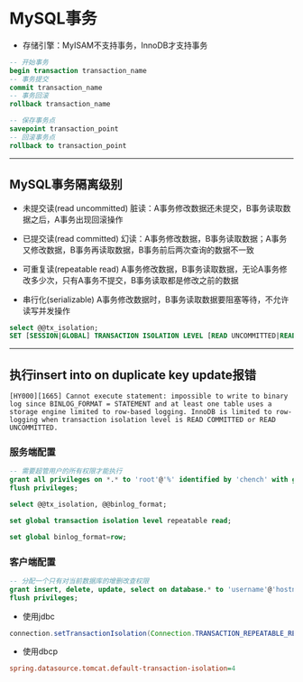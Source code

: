 # MySQL事务


- 存储引擎：MyISAM不支持事务，InnoDB才支持事务

```sql
-- 开始事务
begin transaction transaction_name
-- 事务提交
commit transaction_name
-- 事务回滚
rollback transaction_name

-- 保存事务点
savepoint transaction_point
-- 回滚事务点
rollback to transaction_point

```


---
## MySQL事务隔离级别

- 未提交读(read uncommitted)
脏读：A事务修改数据还未提交，B事务读取数据之后，A事务出现回滚操作

- 已提交读(read committed)
幻读：A事务修改数据，B事务读取数据；A事务又修改数据，B事务再读取数据，B事务前后两次查询的数据不一致

- 可重复读(repeatable read)
A事务修改数据，B事务读取数据，无论A事务修改多少次，只有A事务不提交，B事务读取都是修改之前的数据

- 串行化(serializable)
A事务修改数据时，B事务读取数据要阻塞等待，不允许读写并发操作

```sql
select @@tx_isolation;
SET [SESSION|GLOBAL] TRANSACTION ISOLATION LEVEL [READ UNCOMMITTED|READ COMMITTED|REPEATABLE READ|SERIALIZABLE]
```



---


## 执行insert into on duplicate key update报错
```
[HY000][1665] Cannot execute statement: impossible to write to binary log since BINLOG_FORMAT = STATEMENT and at least one table uses a storage engine limited to row-based logging. InnoDB is limited to row-logging when transaction isolation level is READ COMMITTED or READ UNCOMMITTED.
```

### 服务端配置
```sql
-- 需要超管用户的所有权限才能执行
grant all privileges on *.* to 'root'@'%' identified by 'chench' with grant option;
flush privileges;

select @@tx_isolation, @@binlog_format;

set global transaction isolation level repeatable read;

set global binlog_format=row;
```

### 客户端配置
```sql
-- 分配一个只有对当前数据库的增删改查权限
grant insert, delete, update, select on database.* to 'username'@'hostname' identified by 'password' with grant option;
flush privileges;
```

- 使用jdbc
```java
connection.setTransactionIsolation(Connection.TRANSACTION_REPEATABLE_READ);
```
- 使用dbcp
```ini
spring.datasource.tomcat.default-transaction-isolation=4

```